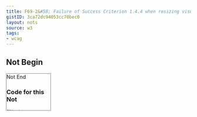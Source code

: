 ```yaml
---
title: F69-2&#58; Failure of Success Criterion 1.4.4 when resizing visually rendered text up to 200 percent causes the text, image or controls to be clipped, truncated or obscured
gistID: 3ca72dc94053cc70bec0
layout: nots
source: w3
tags:
- wcag
---
```


<h2 aria-describedby="{{ page.gistID }}">Not Begin</h2>
<div class="rendered-not">
<div style="font-size:100%; width:120px; height:100px; overflow: hidden; border: thin solid gray;>
 Now is the time for all good men to come to the aid of their country. 
</div>
<p>Now is the time for all good men to come to the aid of their country.</p>
</div> <!-- rendered-not -->

<h2 aria-describedby="{{ page.gistID }}">Not End</h2>

<h3 aria-describedby="{{ page.gistID }}">Code for this Not</h3>
{% gist page.gistID %}